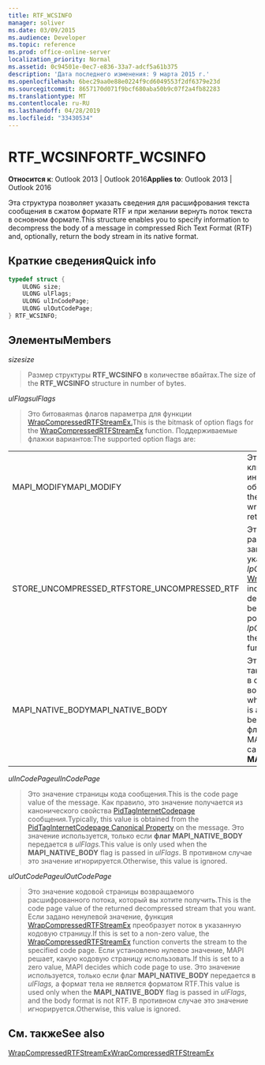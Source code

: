 ```yaml
---
title: RTF_WCSINFO
manager: soliver
ms.date: 03/09/2015
ms.audience: Developer
ms.topic: reference
ms.prod: office-online-server
localization_priority: Normal
ms.assetid: 0c94501e-0ec7-e836-33a7-adcf5a61b375
description: 'Дата последнего изменения: 9 марта 2015 г.'
ms.openlocfilehash: 6bec29aa0e88e0224f9cd6049553f2df6379e23d
ms.sourcegitcommit: 8657170d071f9bcf680aba50b9c07f2a4fb82283
ms.translationtype: MT
ms.contentlocale: ru-RU
ms.lasthandoff: 04/28/2019
ms.locfileid: "33430534"
---
```

# <a name="rtf_wcsinfo"></a><span data-ttu-id="bc36b-103">RTF_WCSINFO</span><span class="sxs-lookup"><span data-stu-id="bc36b-103">RTF_WCSINFO</span></span>

  
  
<span data-ttu-id="bc36b-104">**Относится к**: Outlook 2013 | Outlook 2016</span><span class="sxs-lookup"><span data-stu-id="bc36b-104">**Applies to**: Outlook 2013 | Outlook 2016</span></span> 
  
<span data-ttu-id="bc36b-105">Эта структура позволяет указать сведения для расшифрования текста сообщения в сжатом формате RTF и при желании вернуть поток текста в основном формате.</span><span class="sxs-lookup"><span data-stu-id="bc36b-105">This structure enables you to specify information to decompress the body of a message in compressed Rich Text Format (RTF) and, optionally, return the body stream in its native format.</span></span>
  
## <a name="quick-info"></a><span data-ttu-id="bc36b-106">Краткие сведения</span><span class="sxs-lookup"><span data-stu-id="bc36b-106">Quick info</span></span>

```cpp
typedef struct { 
    ULONG size; 
    ULONG ulFlags; 
    ULONG ulInCodePage; 
    ULONG ulOutCodePage; 
} RTF_WCSINFO;

```

## <a name="members"></a><span data-ttu-id="bc36b-107">Элементы</span><span class="sxs-lookup"><span data-stu-id="bc36b-107">Members</span></span>

 <span data-ttu-id="bc36b-108">_size_</span><span class="sxs-lookup"><span data-stu-id="bc36b-108">_size_</span></span>
  
> <span data-ttu-id="bc36b-109">Размер структуры **RTF_WCSINFO** в количестве вбайтах.</span><span class="sxs-lookup"><span data-stu-id="bc36b-109">The size of the **RTF_WCSINFO** structure in number of bytes.</span></span> 
    
 <span data-ttu-id="bc36b-110">_ulFlags_</span><span class="sxs-lookup"><span data-stu-id="bc36b-110">_ulFlags_</span></span>
  
> <span data-ttu-id="bc36b-111">Это битоваяmas флагов параметра для функции [WrapCompressedRTFStreamEx.](wrapcompressedrtfstreamex.md)</span><span class="sxs-lookup"><span data-stu-id="bc36b-111">This is the bitmask of option flags for the [WrapCompressedRTFStreamEx](wrapcompressedrtfstreamex.md) function.</span></span> <span data-ttu-id="bc36b-112">Поддерживаемые флажки вариантов:</span><span class="sxs-lookup"><span data-stu-id="bc36b-112">The supported option flags are:</span></span> 
    
|||
|:-----|:-----|
|<span data-ttu-id="bc36b-113">MAPI_MODIFY</span><span class="sxs-lookup"><span data-stu-id="bc36b-113">MAPI_MODIFY</span></span>  <br/> |<span data-ttu-id="bc36b-114">Это указывает, собирается ли клиент написать возвращаемого интерфейса потока с оболочкой.</span><span class="sxs-lookup"><span data-stu-id="bc36b-114">This indicates whether the client intends to write the wrapped stream interface that is returned.</span></span>  <br/> |
|<span data-ttu-id="bc36b-115">STORE_UNCOMPRESSED_RTF</span><span class="sxs-lookup"><span data-stu-id="bc36b-115">STORE_UNCOMPRESSED_RTF</span></span>  <br/> |<span data-ttu-id="bc36b-116">Это указывает, должен ли расшифрованный RTF быть записан в поток, на который указывает указатель _lpCompressedRTFStream_ функции [WrapCompressedRTFStreamEx.](wrapcompressedrtfstreamex.md)</span><span class="sxs-lookup"><span data-stu-id="bc36b-116">This indicates whether the decompressed RTF is supposed to be written to the stream that is pointed to by the  _lpCompressedRTFStream_ pointer of the [WrapCompressedRTFStreamEx](wrapcompressedrtfstreamex.md) function.</span></span>  <br/> |
|<span data-ttu-id="bc36b-117">MAPI_NATIVE_BODY</span><span class="sxs-lookup"><span data-stu-id="bc36b-117">MAPI_NATIVE_BODY</span></span>  <br/> |<span data-ttu-id="bc36b-118">Это указывает, преобразуется ли также раскомпрессовавный поток в свой теле, прежде чем возвращать поток.</span><span class="sxs-lookup"><span data-stu-id="bc36b-118">This indicates whether the decompressed stream is also converted to the native body before returning the stream.</span></span> <span data-ttu-id="bc36b-119">Этот флаг нельзя объединить  с MAPI_MODIFY флагом.</span><span class="sxs-lookup"><span data-stu-id="bc36b-119">This flag cannot be combined with the **MAPI_MODIFY** flag.</span></span>  <br/> |
   
 <span data-ttu-id="bc36b-120">_ulInCodePage_</span><span class="sxs-lookup"><span data-stu-id="bc36b-120">_ulInCodePage_</span></span>
  
> <span data-ttu-id="bc36b-121">Это значение страницы кода сообщения.</span><span class="sxs-lookup"><span data-stu-id="bc36b-121">This is the code page value of the message.</span></span> <span data-ttu-id="bc36b-122">Как правило, это значение получается из канонического свойства [PidTagInternetCodepage](pidtaginternetcodepage-canonical-property.md) сообщения.</span><span class="sxs-lookup"><span data-stu-id="bc36b-122">Typically, this value is obtained from the [PidTagInternetCodepage Canonical Property](pidtaginternetcodepage-canonical-property.md) on the message.</span></span> <span data-ttu-id="bc36b-123">Это значение используется, только если **флаг MAPI_NATIVE_BODY** передается в _ulFlags._</span><span class="sxs-lookup"><span data-stu-id="bc36b-123">This value is only used when the **MAPI_NATIVE_BODY** flag is passed in  _ulFlags_.</span></span> <span data-ttu-id="bc36b-124">В противном случае это значение игнорируется.</span><span class="sxs-lookup"><span data-stu-id="bc36b-124">Otherwise, this value is ignored.</span></span>
    
 <span data-ttu-id="bc36b-125">_ulOutCodePage_</span><span class="sxs-lookup"><span data-stu-id="bc36b-125">_ulOutCodePage_</span></span>
  
> <span data-ttu-id="bc36b-126">Это значение кодовой страницы возвращаемого расшифрованного потока, который вы хотите получить.</span><span class="sxs-lookup"><span data-stu-id="bc36b-126">This is the code page value of the returned decompressed stream that you want.</span></span> <span data-ttu-id="bc36b-127">Если задано ненулевой значение, функция [WrapCompressedRTFStreamEx](wrapcompressedrtfstreamex.md) преобразует поток в указанную кодовую страницу.</span><span class="sxs-lookup"><span data-stu-id="bc36b-127">If this is set to a non-zero value, the [WrapCompressedRTFStreamEx](wrapcompressedrtfstreamex.md) function converts the stream to the specified code page.</span></span> <span data-ttu-id="bc36b-128">Если установлено нулевое значение, MAPI решает, какую кодовую страницу использовать.</span><span class="sxs-lookup"><span data-stu-id="bc36b-128">If this is set to a zero value, MAPI decides which code page to use.</span></span> <span data-ttu-id="bc36b-129">Это значение используется, только если флаг **MAPI_NATIVE_BODY** передается в  _ulFlags,_ а формат тела не является форматом RTF.</span><span class="sxs-lookup"><span data-stu-id="bc36b-129">This value is used only when the **MAPI_NATIVE_BODY** flag is passed in  _ulFlags_, and the body format is not RTF.</span></span> <span data-ttu-id="bc36b-130">В противном случае это значение игнорируется.</span><span class="sxs-lookup"><span data-stu-id="bc36b-130">Otherwise, this value is ignored.</span></span>
    
## <a name="see-also"></a><span data-ttu-id="bc36b-131">См. также</span><span class="sxs-lookup"><span data-stu-id="bc36b-131">See also</span></span>



[<span data-ttu-id="bc36b-132">WrapCompressedRTFStreamEx</span><span class="sxs-lookup"><span data-stu-id="bc36b-132">WrapCompressedRTFStreamEx</span></span>](wrapcompressedrtfstreamex.md)

